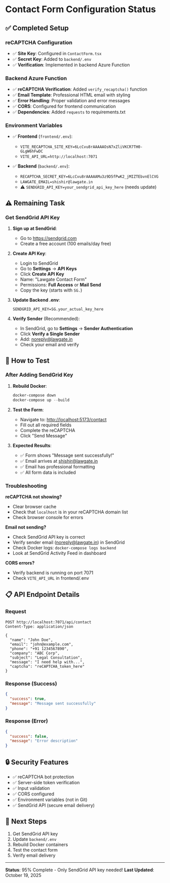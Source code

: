 # Contact Form Configuration Status

## ✅ Completed Setup

### reCAPTCHA Configuration

- ✅ **Site Key**: Configured in `ContactForm.tsx`
- ✅ **Secret Key**: Added to `backend/.env`
- ✅ **Verification**: Implemented in backend Azure Function

### Backend Azure Function

- ✅ **reCAPTCHA Verification**: Added `verify_recaptcha()` function
- ✅ **Email Template**: Professional HTML email with styling
- ✅ **Error Handling**: Proper validation and error messages
- ✅ **CORS**: Configured for frontend communication
- ✅ **Dependencies**: Added `requests` to requirements.txt

### Environment Variables

- ✅ **Frontend** (`frontend/.env`):
  - `VITE_RECAPTCHA_SITE_KEY=6LcCvu8rAAAAAOsN7xZliVKCR7TH0-GLgW6hFwDC`
  - `VITE_API_URL=http://localhost:7071`

- ✅ **Backend** (`backend/.env`):
  - `RECAPTCHA_SECRET_KEY=6LcCvu8rAAAAAMu3z9D5fPwK2_jMIZTEbvnElCVG`
  - `LAWGATE_EMAIL=shishir@lawgate.in`
  - ⚠️ `SENDGRID_API_KEY=your_sendgrid_api_key_here` (needs update)

## ⚠️ Remaining Task

### Get SendGrid API Key

1. **Sign up at SendGrid**:
   - Go to <https://sendgrid.com>
   - Create a free account (100 emails/day free)

2. **Create API Key**:
   - Login to SendGrid
   - Go to **Settings** → **API Keys**
   - Click **Create API Key**
   - Name: "Lawgate Contact Form"
   - Permissions: **Full Access** or **Mail Send**
   - Copy the key (starts with `SG.`)

3. **Update Backend .env**:

   ```env
   SENDGRID_API_KEY=SG.your_actual_key_here
   ```

4. **Verify Sender** (Recommended):
   - In SendGrid, go to **Settings** → **Sender Authentication**
   - Click **Verify a Single Sender**
   - Add: <noreply@lawgate.in>
   - Check your email and verify

## 🚀 How to Test

### After Adding SendGrid Key

1. **Rebuild Docker**:

   ```powershell
   docker-compose down
   docker-compose up --build
   ```

2. **Test the Form**:
   - Navigate to: <http://localhost:5173/contact>
   - Fill out all required fields
   - Complete the reCAPTCHA
   - Click "Send Message"

3. **Expected Results**:
   - ✅ Form shows "Message sent successfully!"
   - ✅ Email arrives at <shishir@lawgate.in>
   - ✅ Email has professional formatting
   - ✅ All form data is included

### Troubleshooting

**reCAPTCHA not showing?**

- Clear browser cache
- Check that `localhost` is in your reCAPTCHA domain list
- Check browser console for errors

**Email not sending?**

- Check SendGrid API key is correct
- Verify sender email (<noreply@lawgate.in>) in SendGrid
- Check Docker logs: `docker-compose logs backend`
- Look at SendGrid Activity Feed in dashboard

**CORS errors?**

- Verify backend is running on port 7071
- Check `VITE_API_URL` in frontend/.env

## 📋 API Endpoint Details

### Request

```http
POST http://localhost:7071/api/contact
Content-Type: application/json

{
  "name": "John Doe",
  "email": "john@example.com",
  "phone": "+91 1234567890",
  "company": "ABC Corp",
  "subject": "Legal Consultation",
  "message": "I need help with...",
  "captcha": "reCAPTCHA_token_here"
}
```

### Response (Success)

```json
{
  "success": true,
  "message": "Message sent successfully"
}
```

### Response (Error)

```json
{
  "success": false,
  "message": "Error description"
}
```

## 🔒 Security Features

- ✅ reCAPTCHA bot protection
- ✅ Server-side token verification
- ✅ Input validation
- ✅ CORS configured
- ✅ Environment variables (not in Git)
- ✅ SendGrid API (secure email delivery)

## 📝 Next Steps

1. Get SendGrid API key
2. Update `backend/.env`
3. Rebuild Docker containers
4. Test the contact form
5. Verify email delivery

---

**Status**: 95% Complete - Only SendGrid API key needed!
**Last Updated**: October 19, 2025
